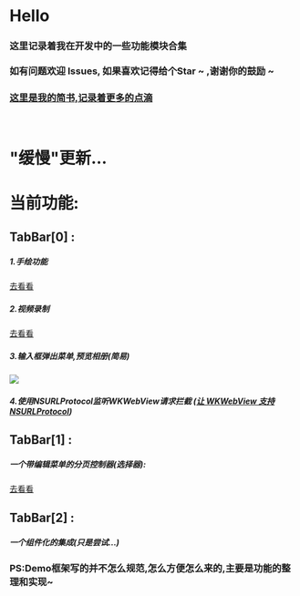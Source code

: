 
# Hello
### 这里记录着我在开发中的一些功能模块合集 <br/><br/> 如有问题欢迎 Issues, 如果喜欢记得给个Star ~ ,谢谢你的鼓励 ~

### [这里是我的简书,记录着更多的点滴 ](http://www.jianshu.com/u/4d7d75766c1a)

<br/>

# "缓慢"更新... 

# 当前功能:

## TabBar[0] :
##### 1.手绘功能
[去看看](https://github.com/ErHu1993/ERHandPainting)
##### 2.视频录制
[去看看](https://github.com/ErHu1993/ERVideoRecord)
##### 3.输入框弹出菜单,预览相册(简易)
![](http://upload-images.jianshu.io/upload_images/2773241-0438178a10ea5a79.gif?imageMogr2/auto-orient/strip)
##### 4.使用NSURLProtocol监听WKWebView请求拦截 ([让 WKWebView 支持 NSURLProtocol](https://blog.yeatse.com/2016/10/26/support-nsurlprotocol-in-wkwebview/))

## TabBar[1] :
##### 一个带编辑菜单的分页控制器(选择器):
[去看看](https://github.com/ErHu1993/ERPageController)

## TabBar[2] :
##### 一个组件化的集成(只是尝试...)

### PS:Demo框架写的并不怎么规范,怎么方便怎么来的,主要是功能的整理和实现~
